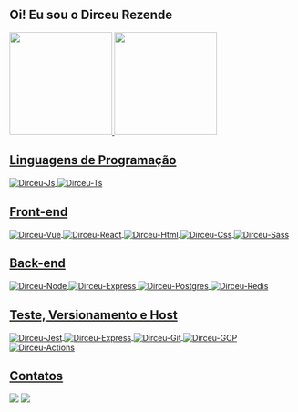## Oi! Eu sou o Dirceu Rezende
<div>
  <a href="https://github.com/DirceuRezende">
  <img height="180em" src="https://github-readme-stats.vercel.app/api?username=DirceuRezende&show_icons=true&theme=dracula&include_all_commits=true&count_private=true&&hide=contribs,prs,issues"/>
  <img height="180em" src="https://github-readme-stats.vercel.app/api/top-langs/?username=DirceuRezende&layout=compact&langs_count=7&theme=dracula"/>
</div>

## Linguagens de Programação
<div>
 <img align="center" alt="Dirceu-Js" src="https://img.shields.io/badge/JavaScript-323330?style=for-the-badge&logo=javascript&logoColor=F7DF1E">
 <img align="center" alt="Dirceu-Ts"  src="https://img.shields.io/badge/TypeScript-007ACC?style=for-the-badge&logo=typescript&logoColor=white">
</div>
 
## Front-end
<div>
  <img align="center" alt="Dirceu-Vue" src="https://img.shields.io/badge/Vue.js-35495E?style=for-the-badge&logo=vue.js&logoColor=4FC08D">
  <img align="center" alt="Dirceu-React"  src="https://img.shields.io/badge/React-20232A?style=for-the-badge&logo=react&logoColor=61DAFB"> 
  <img align="center" alt="Dirceu-Html" src="https://img.shields.io/badge/HTML5-E34F26?style=for-the-badge&logo=html5&logoColor=white">
  <img align="center" alt="Dirceu-Css"  src="https://img.shields.io/badge/CSS3-1572B6?style=for-the-badge&logo=css3&logoColor=white">
  <img align="center" alt="Dirceu-Sass"  src="https://img.shields.io/badge/Sass-CC6699?style=for-the-badge&logo=sass&logoColor=white">
</div>

## Back-end
<div>

  <img align="center" alt="Dirceu-Node" src="https://img.shields.io/badge/Node.js-43853D?style=for-the-badge&logo=node.js&logoColor=white">
  <img align="center" alt="Dirceu-Express"  src="https://img.shields.io/badge/Express.js-404D59?style=for-the-badge">
  <img align="center" alt="Dirceu-Postgres"  src="https://img.shields.io/badge/PostgreSQL-316192?style=for-the-badge&logo=postgresql&logoColor=white">
  <img align="center" alt="Dirceu-Redis" src="https://img.shields.io/badge/redis-%23DD0031.svg?&style=for-the-badge&logo=redis&logoColor=white">
</div>

## Teste, Versionamento e Host
<div>

  <img align="center" alt="Dirceu-Jest" src="https://img.shields.io/badge/Jest-323330?style=for-the-badge&logo=Jest&logoColor=white">
  <img align="center" alt="Dirceu-Express"  src="https://img.shields.io/badge/testing%20library-323330?style=for-the-badge&logo=testing-library&logoColor=red">
  <img align="center" alt="Dirceu-Git"  src="https://img.shields.io/badge/GIT-E44C30?style=for-the-badge&logo=git&logoColor=white">
  <img align="center" alt="Dirceu-GCP"  src="https://img.shields.io/badge/Google_Cloud-4285F4?style=for-the-badge&logo=google-cloud&logoColor=white">
  <img align="center" alt="Dirceu-Actions"  src="https://img.shields.io/badge/GitHub_Actions-2088FF?style=for-the-badge&logo=github-actions&logoColor=white">
</div>
  

## Contatos
<div> 
  <a href = "mailto:dirceu.srezende@gmail.com"><img src="https://img.shields.io/badge/-Gmail-%23333?style=for-the-badge&logo=gmail&logoColor=white" target="_blank"></a>
  <a href="https://www.linkedin.com/in/dirceu-rezende-23ba3a208" target="_blank"><img src="https://img.shields.io/badge/-LinkedIn-%230077B5?style=for-the-badge&logo=linkedin&logoColor=white" target="_blank"></a> 
</div>

